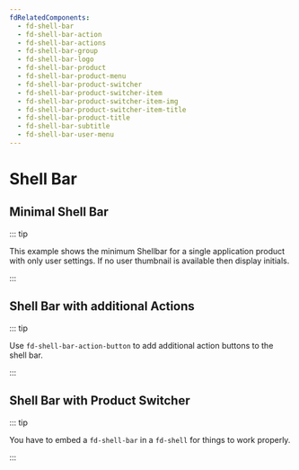 ```yaml
---
fdRelatedComponents:
  - fd-shell-bar
  - fd-shell-bar-action
  - fd-shell-bar-actions
  - fd-shell-bar-group
  - fd-shell-bar-logo
  - fd-shell-bar-product
  - fd-shell-bar-product-menu
  - fd-shell-bar-product-switcher
  - fd-shell-bar-product-switcher-item
  - fd-shell-bar-product-switcher-item-img
  - fd-shell-bar-product-switcher-item-title
  - fd-shell-bar-product-title
  - fd-shell-bar-subtitle
  - fd-shell-bar-user-menu
---
```


# Shell Bar

## Minimal Shell Bar

::: tip

This example shows the minimum Shellbar for a single application product with only user settings. If no user thumbnail is available then display initials.

:::

<d-example name="minimal">
</d-example>

## Shell Bar with additional Actions

::: tip

Use `fd-shell-bar-action-button` to add additional action buttons to the shell bar.

:::

<d-example name="actions">
</d-example>

## Shell Bar with Product Switcher

::: tip

You have to embed a `fd-shell-bar` in a `fd-shell` for things to work properly.

:::

<d-example name="products">
</d-example>


